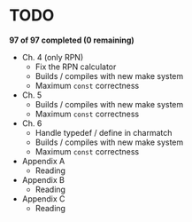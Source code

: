 # TODO

**97 of 97 completed (0 remaining)**

- Ch. 4 (only RPN)
  - Fix the RPN calculator
  - Builds / compiles with new make system
  - Maximum `const` correctness
- Ch. 5
  - Builds / compiles with new make system
  - Maximum `const` correctness
- Ch. 6
  - Handle typedef / define in charmatch
  - Builds / compiles with new make system
  - Maximum `const` correctness
- Appendix A
  - Reading
- Appendix B
  - Reading
- Appendix C
  - Reading
